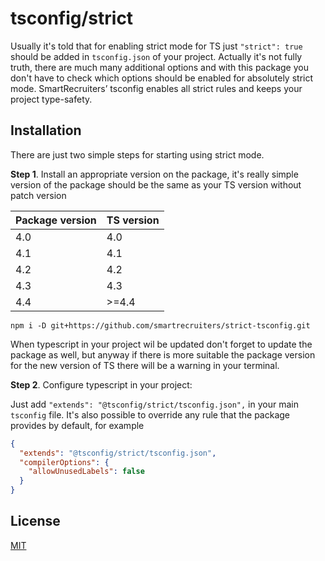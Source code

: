 # tsconfig/strict
Usually it's told that for enabling strict mode for TS just `"strict": true` should be added in `tsconfig.json` of your project. Actually it's not fully truth, there are much many additional options and with this package you don't have to check which options should be enabled for absolutely strict mode. SmartRecruiters’ tsconfig enables all strict rules and keeps your project type-safety.

## Installation

There are just two simple steps for starting using strict mode.

**Step 1**. Install an appropriate version on the package, it's really simple version of the package should be the same as your TS version without patch version

| Package version | TS version |
|-----------------|:-----------|
| 4.0             | 4.0        |
| 4.1             | 4.1        |
| 4.2             | 4.2        |
| 4.3             | 4.3        |
| 4.4             | \>=4.4     |

```
npm i -D git+https://github.com/smartrecruiters/strict-tsconfig.git
```
When typescript in your project wil be updated don't forget to update the package as well, but anyway if there is more suitable the package version for the new version of TS there will be a warning in your terminal.

**Step 2**. Configure typescript in your project:

Just add `"extends": "@tsconfig/strict/tsconfig.json",` in your main `tsconfig` file. It's also possible to override any rule that the package provides by default, for example
```json
{
  "extends": "@tsconfig/strict/tsconfig.json",
  "compilerOptions": {
    "allowUnusedLabels": false
  }
}
```

## License

[MIT](LICENSE)